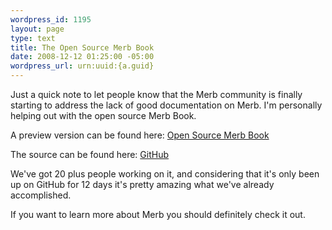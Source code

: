 ```yaml
--- 
wordpress_id: 1195
layout: page
type: text
title: The Open Source Merb Book
date: 2008-12-12 01:25:00 -05:00
wordpress_url: urn:uuid:{a.guid}
---
```

<p>Just a quick note to let people know that the Merb community is finally starting to address the lack of good documentation on Merb. I'm personally helping out with the open source Merb Book.</p>

<p>A preview version can be found here: <a href="http://book.merbist.com/">Open Source Merb Book</a></p>

<p>The source can be found here: <a href="http://github.com/mattetti/merb-book/tree/master">GitHub</a></p>

<p>We've got 20 plus people working on it, and considering that it's only been up on GitHub for 12 days it's pretty amazing what we've already accomplished.</p>

<p>If you want to learn more about Merb you should definitely check it out.</p>
